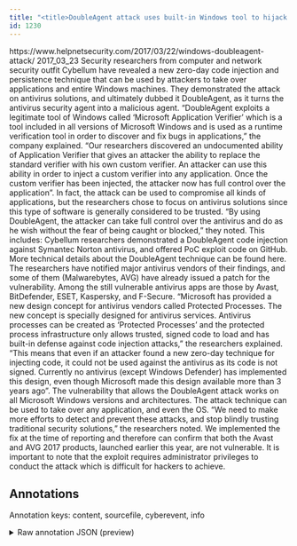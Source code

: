 ```yaml
---
title: "<title>DoubleAgent attack uses built-in Windows tool to hijack applications - Help Net Security</title>"
id: 1230
---
```


<title>DoubleAgent attack uses built-in Windows tool to hijack applications - Help Net Security</title>
<source> https://www.helpnetsecurity.com/2017/03/22/windows-doubleagent-attack/ </source>
<date> 2017_03_23 </date>
<text>
Security researchers from computer and network security outfit Cybellum have revealed a new zero-day code injection and persistence technique that can be used by attackers to take over applications and entire Windows machines.
They demonstrated the attack on antivirus solutions, and ultimately dubbed it DoubleAgent, as it turns the antivirus security agent into a malicious agent.
“DoubleAgent exploits a legitimate tool of Windows called ‘Microsoft Application Verifier’ which is a tool included in all versions of Microsoft Windows and is used as a runtime verification tool in order to discover and fix bugs in applications,” the company explained.
“Our researchers discovered an undocumented ability of Application Verifier that gives an attacker the ability to replace the standard verifier with his own custom verifier.
An attacker can use this ability in order to inject a custom verifier into any application.
Once the custom verifier has been injected, the attacker now has full control over the application”.
In fact, the attack can be used to compromise all kinds of applications, but the researchers chose to focus on antivirus solutions since this type of software is generally considered to be trusted.
“By using DoubleAgent, the attacker can take full control over the antivirus and do as he wish without the fear of being caught or blocked,” they noted.
This includes:
Cybellum researchers demonstrated a DoubleAgent code injection against Symantec Norton antivirus, and offered PoC exploit code on GitHub.
More technical details about the DoubleAgent technique can be found here.
The researchers have notified major antivirus vendors of their findings, and some of them (Malwarebytes, AVG) have already issued a patch for the vulnerability.
Among the still vulnerable antivirus apps are those by Avast, BitDefender, ESET, Kaspersky, and F-Secure.
“Microsoft has provided a new design concept for antivirus vendors called Protected Processes.
The new concept is specially designed for antivirus services.
Antivirus processes can be created as ‘Protected Processes’ and the protected process infrastructure only allows trusted, signed code to load and has built-in defense against code injection attacks,” the researchers explained.
“This means that even if an attacker found a new zero-day technique for injecting code, it could not be used against the antivirus as its code is not signed.
Currently no antivirus (except Windows Defender) has implemented this design, even though Microsoft made this design available more than 3 years ago”.
The vulnerability that allows the DoubleAgent attack works on all Microsoft Windows versions and architectures.
The attack technique can be used to take over any application, and even the OS.
“We need to make more efforts to detect and prevent these attacks, and stop blindly trusting traditional security solutions,” the researchers noted.
We implemented the fix at the time of reporting and therefore can confirm that both the Avast and AVG 2017 products, launched earlier this year, are not vulnerable.
It is important to note that the exploit requires administrator privileges to conduct the attack which is difficult for hackers to achieve.
</text>



## Annotations

Annotation keys: content, sourcefile, cyberevent, info

<details>
<summary>Raw annotation JSON (preview)</summary>

```json
{
  "content": "Security researchers from computer and network security outfit Cybellum have revealed a new zero-day code injection and persistence technique that can be used by attackers to take over applications and entire Windows machines. They demonstrated the attack on antivirus solutions, and ultimately dubbed it DoubleAgent, as it turns the antivirus security agent into a malicious agent. \u201cDoubleAgent exploits a legitimate tool of Windows called \u2018Microsoft Application Verifier\u2019 which is a tool included in all versions of Microsoft Windows and is used as a runtime verification tool in order to discover and fix bugs in applications,\u201d the company explained. \u201cOur researchers discovered an undocumented ability of Application Verifier that gives an attacker the ability to replace the standard verifier with his own custom verifier. An attacker can use this ability in order to inject a custom verifier into any application. Once the custom verifier has been injected, the attacker now has full control over the application\u201d. In fact, the attack can be used to compromise all kinds of applications, but the researchers chose to focus on antivirus solutions since this type of software is generally considered to be trusted. \u201cBy using DoubleAgent, the attacker can take full control over the antivirus and do as he wish without the fear of being caught or blocked,\u201d they noted. This includes: Cybellum researchers demonstrated a DoubleAgent code injection against Symantec Norton antivirus, and offered PoC exploit code on GitHub. More technical details about the DoubleAgent technique can be found here. The researchers have notified major antivirus vendors of their findings, and some of them (Malwarebytes, AVG) have already issued a patch for the vulnerability. Among the still vulnerable antivirus apps are those by Avast, BitDefender, ESET, Kaspersky, and F-Secure. \u201cMicrosoft has provided a new design concept for antivirus vendors called Protected Processes. The new concept is specially designed for antivirus services. Antivirus processes can be created as \u2018Protected Processes\u2019 and the protected process infrastructure only allows trusted, signed code to load and has built-in defense against code injection attacks,\u201d the researchers explained. \u201cThis means that even if an attacker found a new zero-day technique for injecting code, it could not be used against the antivirus as its code is not signed. Currently no antivirus (except Windows Defender) has implemented this design, even though Microsoft made this design available more than 3 years ago\u201d. The vulnerability that allows the DoubleAgent attack works on all Microsoft Windows versions and architectures. The attack technique can be used to take over any application, and even the OS. \u201cWe need to make more efforts to detect and prevent these attacks, and stop blindly trusting traditional security solutions,\u201d the researchers noted. We implemented the fix at the time of reporting and therefore can confirm that both the Avast and AVG 2017 products, launched earlier this year, are not vulnerable. It is important to note that the exploit requires administrator privileges to conduct the attack which is difficult for hackers to achieve",
  "sourcefile": "1230.txt",
  "cyberevent": {
    "hopper": [
      {
        "index": 0,
        "relation": "Same",
        "events": [
          {
            "index": "E1",
            "type": "Vulnerability-related",
            "realis": "Actual",
            "nugget": {
              "startOffset": 72,
              "index": "T1",
              "endOffset": 85,
              "text": "have revealed"
            },
            "argument": [
              {
                "index": "T3",
                "text": "Security researchers",
                "endOffset": 20,
                "role": {
                  "type": "Discoverer"
                },
                "startOffset": 0,
  
```
</details>
